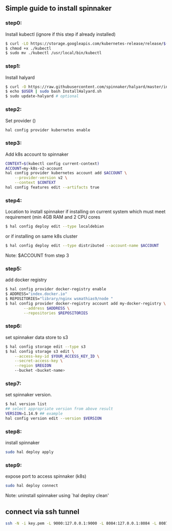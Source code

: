 ## Simple guide to install spinnaker

### step0:
Install kubectl (ignore if this step if already installed)
```bash
$ curl -LO https://storage.googleapis.com/kubernetes-release/release/$(curl -s https://storage.googleapis.com/kubernetes-release/release/stable.txt)/bin/linux/amd64/kubectl
$ chmod +x ./kubectl
$ sudo mv ./kubectl /usr/local/bin/kubectl
```

### step1:
Install halyard
```bash
$ curl -O https://raw.githubusercontent.com/spinnaker/halyard/master/install/debian/InstallHalyard.sh
$ echo $USER | sudo bash InstallHalyard.sh
$ sudo update-halyard # optional
```

### step2:
Set provider ()
```bash
hal config provider kubernetes enable
```

### step3:
Add k8s account to spinnaker
```bash
CONTEXT=$(kubectl config current-context)
ACCOUNT=my-k8s-v2-account
hal config provider kubernetes account add $ACCOUNT \
    --provider-version v2 \
    --context $CONTEXT
hal config features edit --artifacts true
```
### step4:
Location to install spinnaker
if installing on current system which must meet requirement  (min 4GB RAM and 2 CPU cores
```bash
$ hal config deploy edit --type localdebian
```
or if installing on same k8s cluster
```bash
$ hal config deploy edit --type distributed --account-name $ACCOUNT
```
Note: $ACCOUNT from step 3

### step5:
add docker registry
```bash
$ hal config provider docker-registry enable
$ ADDRESS="index.docker.io"
$ REPOSITORIES="library/nginx wsmathias9/node "
$ hal config provider docker-registry account add my-docker-registry \
        --address $ADDRESS \
        --repositories $REPOSITORIES
```

### step6:
set spinnaker data store to s3
```bash
$ hal config storage edit --type s3
$ hal config storage s3 edit \
    --access-key-id $YOUR_ACCESS_KEY_ID \
    --secret-access-key \
    --region $REGION
    --bucket <bucket-name>
```

### step7:
set spinnaker version.
```bash
$ hal version list
## select appropriate version from above result
VERSION=1.14.9 ## example
hal config version edit --version $VERSION
```
### step8:
install spinnaker
```bash
sudo hal deploy apply
```

### step9:
expose port to access spinnaker (k8s)
```sh
sudo hal deploy connect
```

Note: uninstall spinnaker using `hal deploy clean'

## connect via ssh tunnel

```sh
ssh -N -i key.pem -L 9000:127.0.0.1:9000 -L 8084:127.0.0.1:8084 -L 8087:127.0.0.1:8087 -L 8080:127.0.0.1:8080 ubuntu@xx.xx.xx.xx
```

